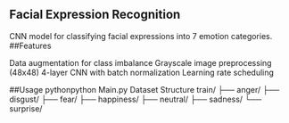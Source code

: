 ## Facial Expression Recognition
CNN model for classifying facial expressions into 7 emotion categories.
##Features

Data augmentation for class imbalance
Grayscale image preprocessing (48x48)
4-layer CNN with batch normalization
Learning rate scheduling

##Usage
pythonpython Main.py
Dataset Structure
train/
├── anger/
├── disgust/
├── fear/
├── happiness/
├── neutral/
├── sadness/
└── surprise/

